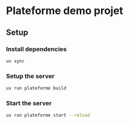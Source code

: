 # Plateforme demo projet

## Setup

### Install dependencies

```bash
uv sync
```

### Setup the server

```bash
uv run plateforme build
```

### Start the server

```bash
uv run plateforme start --reload
```
